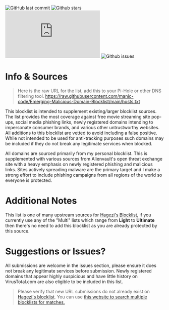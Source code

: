 ![GitHub last commit](https://img.shields.io/github/last-commit/manic-code/Emerging-Malicious-Domain-Blocklist?style=for-the-badge) ![Github stars](https://img.shields.io/github/stars/manic-code/Emerging-Malicious-Domain-Blocklist?style=for-the-badge) ![Github filesize](https://img.shields.io/github/size/manic-code/Emerging-Malicious-Domain-Blocklist/hosts.txt?color=purple&style=for-the-badge) ![Github issues](https://img.shields.io/github/issues-raw/manic-code/Emerging-Malicious-Domain-Blocklist?color=maroon&style=for-the-badge)

# Info & Sources

> Here is the raw URL for the list, add this to your Pi-Hole or other DNS filtering tool. 
> https://raw.githubusercontent.com/manic-code/Emerging-Malicious-Domain-Blocklist/main/hosts.txt

This blocklist is intended to supplement existing/larger blocklist sources. The list provides the most coverage against free movie streaming site pop-ups, social media phishing links, newly registered domains intending to impersonate consumer brands, and various other untrustworthy websites. All additions to this blocklist are vetted to avoid including a false positive. While not intended to be used for anti-tracking purposes such domains may be included if they do not break any legitimate services when blocked.

All domains are sourced primarily from my personal blocklist. This is supplemented with various sources from Alienvault's open threat exchange site with a heavy emphasis on newly registered phishing and malicious links. Sites actively spreading malware are the primary target and I make a strong effort to include phishing campaigns from all regions of the world so everyone is protected.


# Additional Notes
This list is one of many upstream sources for [Hagezi's Blocklist](https://github.com/hagezi/dns-blocklists), if you currently use any of the "Multi" lists which range from **Light** to **Ultimate** then there's no need to add this blocklist as you are already protected by this source.

# Suggestions or Issues?
All submissions are welcome in the issues section, please ensure it does not break any legitimate services before submission. Newly registered domains that appear highly suspicious and have little history on VirusTotal.com are also eligible to be included in this list. 
> Please verify that new URL submissions do not already exist on [Hagezi's blocklist](https://github.com/hagezi/dns-blocklists). You can use [this website to search multiple blocklists for matches.](https://dnswarden.com/search.html) 
